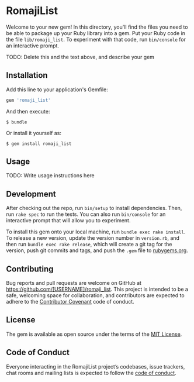 # RomajiList

Welcome to your new gem! In this directory, you'll find the files you need to be able to package up your Ruby library into a gem. Put your Ruby code in the file `lib/romaji_list`. To experiment with that code, run `bin/console` for an interactive prompt.

TODO: Delete this and the text above, and describe your gem

## Installation

Add this line to your application's Gemfile:

```ruby
gem 'romaji_list'
```

And then execute:

    $ bundle

Or install it yourself as:

    $ gem install romaji_list

## Usage

TODO: Write usage instructions here

## Development

After checking out the repo, run `bin/setup` to install dependencies. Then, run `rake spec` to run the tests. You can also run `bin/console` for an interactive prompt that will allow you to experiment.

To install this gem onto your local machine, run `bundle exec rake install`. To release a new version, update the version number in `version.rb`, and then run `bundle exec rake release`, which will create a git tag for the version, push git commits and tags, and push the `.gem` file to [rubygems.org](https://rubygems.org).

## Contributing

Bug reports and pull requests are welcome on GitHub at https://github.com/[USERNAME]/romaji_list. This project is intended to be a safe, welcoming space for collaboration, and contributors are expected to adhere to the [Contributor Covenant](http://contributor-covenant.org) code of conduct.

## License

The gem is available as open source under the terms of the [MIT License](https://opensource.org/licenses/MIT).

## Code of Conduct

Everyone interacting in the RomajiList project’s codebases, issue trackers, chat rooms and mailing lists is expected to follow the [code of conduct](https://github.com/[USERNAME]/romaji_list/blob/master/CODE_OF_CONDUCT.md).
